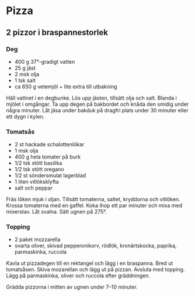 # Pizza

## 2 pizzor i braspannestorlek

### Deg

* 400 g 37°-gradigt vatten
* 25 g jäst
* 2 msk olja
* 1 tsk salt
* ca 650 g vetemjöl + lite extra till utbakning

Häll vattnet i en degbunke. Lös upp jästen, tillsätt olja och salt. Blanda i mjölet i omgångar. Ta upp degen på bakbordet och knåda den smidig under några minuter. Låt jäsa under bakduk på dragfri plats under 30 minuter eller ett dygn i kylen.

### Tomatsås

* 2 st hackade schalottenlökar
* 1 msk olja
* 400 g hela tomater på burk
* 1/2 tsk stött basilika
* 1/2 tsk stött oregano
* 1/2 st söndersmulat lagerblad
* 1 liten vitlöksklyfta
* salt och peppar

Fräs löken mjuk i oljan. Tillsätt tomaterna, saltet, kryddorna och vitlöken. Krossa tomaterna med en gaffel. Koka ihop ett par minuter och mixa med mixerstav. Låt svalna. Sätt ugnen på 275°.

### Topping

* 2 paket mozzarella
* svarta oliver, skivad pepperonikorv, rödlök, kronärtskocka, paprika, parmaskinka, ruccola

Kavla ut pizzadegen till en rektangel och lägg i en braspanna. Bred ut tomatsåsen. Skiva mozarellan och lägg ut på
pizzan. Avsluta med topping. Lägg på parmaskinka, oliver och ruccola efter gräddningen.

Grädda pizzorna i mitten av ugnen under 7–10 minuter.
